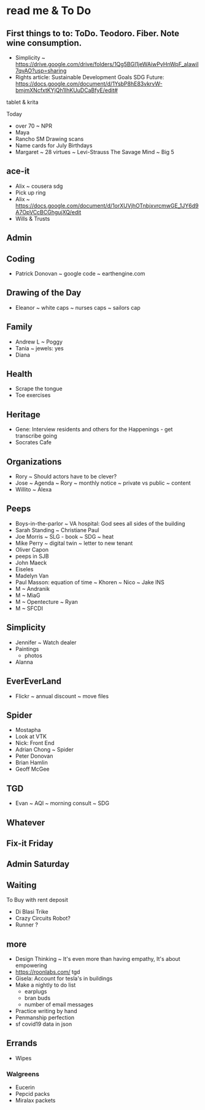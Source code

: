# read me & To Do

## First things to to: ToDo. Teodoro. Fiber. Note wine consumption.

* Simplicity ~ https://drive.google.com/drive/folders/1Qg5BGI1jeWAiwPyHnWpF_aIawiI7qvAO?usp=sharing
* Rights article: Sustainable Development Goals SDG Future: https://docs.google.com/document/d/1YsbP8hE83vkrvW-bmjmXNcfxtKYjQh1IhKUuDCaBfyE/edit#

tablet & krita


Today

* over 70 ~ NPR
* Maya
* Rancho SM Drawing scans
* Name cards for July Birthdays
* Margaret ~ 28 virtues ~ Levi-Strauss The Savage Mind ~ Big 5


## ace-it
* Alix ~ cousera sdg
* Pick up ring
* Alix ~ https://docs.google.com/document/d/1orXUVjhOTnbjxvrcmwGE_1JY6d9A7OpVCcBCGhgujXQ/edit
* Wills & Trusts
## Admin
## Coding
* Patrick Donovan ~ google code ~ earthengine.com
## Drawing of the Day
* Eleanor ~ white caps ~ nurses caps ~ sailors cap
## Family
* Andrew L ~ Poggy
* Tania ~ jewels: yes
* Diana
## Health
* Scrape the tongue
* Toe exercises
## Heritage
* Gene: Interview residents and others for the Happenings - get transcribe going
* Socrates Cafe
## Organizations
* Rory ~ Should actors have to be clever?
* Jose ~ Agenda ~ Rory ~ monthly notice ~ private vs public ~ content
* Willito ~ Alexa
## Peeps
* Boys-in-the-parlor ~ VA hospital: God sees all sides of the building
* Sarah Standing ~ Christiane Paul
* Joe Morris ~ SLG - book ~ SDG ~ heat
* Mike Perry ~ digital twin ~ letter to new tenant
* Oliver Capon
* peeps in SJB
* John Maeck
* Eiseles
* Madelyn Van
* Paul Masson: equation of time ~ Khoren ~ Nico ~ Jake INS
* M ~ Andranik
* M ~ MiaG
* M ~ Opentecture ~ Ryan
* M ~ SFCDI
## Simplicity
* Jennifer ~ Watch dealer
* Paintings
	* photos
* Alanna
## EverEverLand
* Flickr ~ annual discount ~ move files
## Spider
* Mostapha
* Look at VTK
* Nick: Front End
* Adrian Chong ~ Spider
* Peter Donovan
* Brian Hamlin
* Geoff McGee
## TGD
* Evan ~ AQI ~ morning consult ~ SDG
## Whatever


## Fix-it Friday

## Admin Saturday

## Waiting

To Buy with rent deposit
* Di Blasi Trike
* Crazy Circuits Robot?
* Runner ?


## more

* Design Thinking ~ It's even more than having empathy, It's about empowering
* https://roonlabs.com/ tgd
* Gisela: Account for tesla's in buildings
* Make a nightly to do list
	* earplugs
	* bran buds
	* number of email messages
* Practice writing by hand
* Penmanship perfection
* sf covid19 data in json

## Errands

* Wipes

### Walgreens

* Eucerin
* Pepcid packs
* Miralax packets
